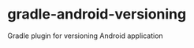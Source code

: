 gradle-android-versioning
=========================

Gradle plugin for versioning Android application
